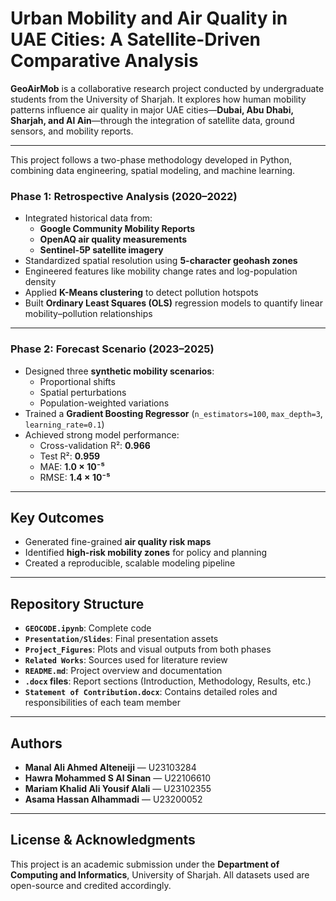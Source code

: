 # Urban Mobility and Air Quality in UAE Cities: A Satellite-Driven Comparative Analysis

**GeoAirMob** is a collaborative research project conducted by undergraduate students from the University of Sharjah. It explores how human mobility patterns influence air quality in major UAE cities—**Dubai, Abu Dhabi, Sharjah, and Al Ain**—through the integration of satellite data, ground sensors, and mobility reports.

---

This project follows a two-phase methodology developed in Python, combining data engineering, spatial modeling, and machine learning.

### Phase 1: Retrospective Analysis (2020–2022)

- Integrated historical data from:
  - **Google Community Mobility Reports**
  - **OpenAQ air quality measurements**
  - **Sentinel-5P satellite imagery**
- Standardized spatial resolution using **5-character geohash zones**
- Engineered features like mobility change rates and log-population density
- Applied **K-Means clustering** to detect pollution hotspots
- Built **Ordinary Least Squares (OLS)** regression models to quantify linear mobility–pollution relationships

---

### Phase 2: Forecast Scenario (2023–2025)

- Designed three **synthetic mobility scenarios**:
  - Proportional shifts  
  - Spatial perturbations  
  - Population-weighted variations  
- Trained a **Gradient Boosting Regressor** (`n_estimators=100`, `max_depth=3`, `learning_rate=0.1`)  
- Achieved strong model performance:
  - Cross-validation R²: **0.966**  
  - Test R²: **0.959**  
  - MAE: **1.0 × 10⁻⁵**  
  - RMSE: **1.4 × 10⁻⁵**

---

## Key Outcomes

- Generated fine-grained **air quality risk maps**
- Identified **high-risk mobility zones** for policy and planning
- Created a reproducible, scalable modeling pipeline

---

## Repository Structure

- **`GEOCODE.ipynb`**: Complete code 
- **`Presentation/Slides`**: Final presentation assets  
- **`Project_Figures`**: Plots and visual outputs from both phases  
- **`Related Works`**: Sources used for literature review  
- **`README.md`**: Project overview and documentation  
- **`.docx` files**: Report sections (Introduction, Methodology, Results, etc.)  
- **`Statement of Contribution.docx`**: Contains detailed roles and responsibilities of each team member

---

## Authors

- **Manal Ali Ahmed Alteneiji** — U23103284  
- **Hawra Mohammed S Al Sinan** — U22106610  
- **Mariam Khalid Ali Yousif Alali** — U23102355  
- **Asama Hassan Alhammadi** — U23200052

---

## License & Acknowledgments

This project is an academic submission under the **Department of Computing and Informatics**, University of Sharjah. All datasets used are open-source and credited accordingly.
